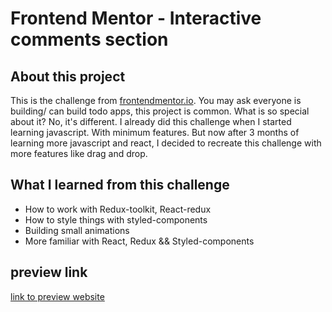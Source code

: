 # Frontend Mentor - Interactive comments section

## About this project

This is the challenge from [frontendmentor.io](frontendmentor.io).
You may ask everyone is building/ can build todo apps, this project is common. What is so special about it? No, it's different.
I already did this challenge when I started learning javascript. With minimum features. But now after 3 months of learning more javascript and react, I decided to recreate this challenge with more features like drag and drop.

## What I learned from this challenge

- How to work with Redux-toolkit, React-redux
- How to style things with styled-components
- Building small animations
- More familiar with React, Redux && Styled-components

## preview link

[link to preview website](https://aqueous-fjord-35030.herokuapp.com/)
